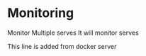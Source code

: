 # Monitoring
Monitor Multiple serves 
It will monitor serves 

This line is added from docker server
